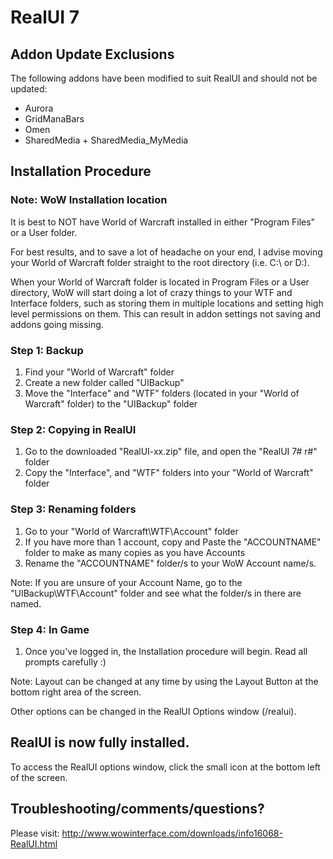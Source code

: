 RealUI 7
========

Addon Update Exclusions
------------------------
The following addons have been modified to suit RealUI and should not be updated:

  - Aurora
  - GridManaBars
  - Omen
  - SharedMedia + SharedMedia_MyMedia
  
Installation Procedure
----------------------

### Note: WoW Installation location ###

It is best to NOT have World of Warcraft installed in either "Program Files" or a User folder.

For best results, and to save a lot of headache on your end, I advise moving your World of Warcraft 
folder straight to the root directory (i.e. C:\ or D:\).

When your World of Warcraft folder is located in Program Files or a User directory, WoW will start 
doing a lot of crazy things to your WTF and Interface folders, such as storing them in multiple 
locations and setting high level permissions on them. This can result in addon settings not saving 
and addons going missing.


### Step 1: Backup ###

  1. Find your "World of Warcraft" folder
  2. Create a new folder called "UIBackup"
  3. Move the "Interface" and "WTF" folders (located in your "World of Warcraft" folder) to the 
  "UIBackup" folder

  
### Step 2: Copying in RealUI ###

  1. Go to the downloaded "RealUI-xx.zip" file, and open the "RealUI 7# r#" folder
  2. Copy the "Interface", and "WTF" folders into your "World of Warcraft" folder

  
### Step 3: Renaming folders ###

  1. Go to your "World of Warcraft\WTF\Account\" folder
  2. If you have more than 1 account, copy and Paste the "ACCOUNTNAME" folder to make as many 
  copies as you have Accounts    
  3. Rename the "ACCOUNTNAME" folder/s to your WoW Account name/s.

  Note: If you are unsure of your Account Name, go to the "UIBackup\WTF\Account\" folder and see 
  what the folder/s in there are named.

  
### Step 4: In Game ###

  1. Once you've logged in, the Installation procedure will begin. Read all prompts carefully :)
   
  Note: Layout can be changed at any time by using the Layout Button at the bottom right area of 
  the screen.
  
  Other options can be changed in the RealUI Options window (/realui).

RealUI is now fully installed.
------------------------------

To access the RealUI options window, click the small icon at the bottom left of the screen.


Troubleshooting/comments/questions?
-----------------------------------

Please visit: http://www.wowinterface.com/downloads/info16068-RealUI.html